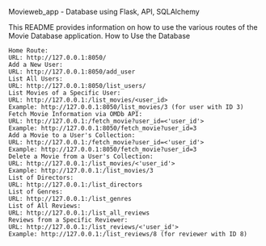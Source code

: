 Movieweb_app - Database using Flask, API, SQLAlchemy

This README provides information on how to use the various routes of the Movie Database application.
How to Use the Database

    Home Route:
    URL: http://127.0.0.1:8050/
    Add a New User:
    URL: http://127.0.0.1:8050/add_user
    List All Users:
    URL: http://127.0.0.1:8050/list_users/
    List Movies of a Specific User:
    URL: http://127.0.0.1:/list_movies/<user_id>
    Example: http://127.0.0.1:8050/list_movies/3 (for user with ID 3)
    Fetch Movie Information via OMDb API:
    URL: http://127.0.0.1:/fetch_movie?user_id=<'user_id'>
    Example: http://127.0.0.1:8050/fetch_movie?user_id=3
    Add a Movie to a User's Collection:
    URL: http://127.0.0.1:/fetch_movie?user_id=<'user_id'>
    Example: http://127.0.0.1:8050/fetch_movie?user_id=3
    Delete a Movie from a User's Collection:
    URL: http://127.0.0.1:/list_movies/<'user_id'>
    Example: http://127.0.0.1:/list_movies/3
    List of Directors:
    URL: http://127.0.0.1:/list_directors
    List of Genres:
    URL: http://127.0.0.1:/list_genres
    List of All Reviews:
    URL: http://127.0.0.1:/list_all_reviews
    Reviews from a Specific Reviewer:
    URL: http://127.0.0.1:/list_reviews/<'user_id'>
    Example: http://127.0.0.1:/list_reviews/8 (for reviewer with ID 8)
